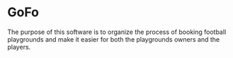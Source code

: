 # GoFo
The purpose of this software is to organize the process of booking football playgrounds and make it easier for both the playgrounds owners and the players.
